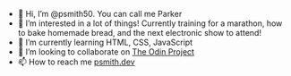 - 👋 Hi, I’m @psmith50.  You can call me Parker
- 👀 I’m interested in a lot of things!
      Currently training for a marathon, how to bake homemade bread, and the next electronic show to attend!
- 🌱 I’m currently learning HTML, CSS, JavaScript
- 💞️ I’m looking to collaborate on [The Odin Project](theodinproject.com/)
- 📫 How to reach me [psmith.dev](psmith.dev)

<!---
psmith50/psmith50 is a ✨ special ✨ repository because its `README.md` (this file) appears on your GitHub profile.
You can click the Preview link to take a look at your changes.
--->
